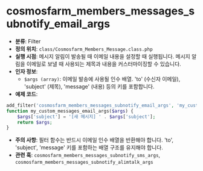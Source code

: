 # cosmosfarm_members_messages_subnotify_email_args

- **분류**: Filter
- **정의 위치**: `class/Cosmosfarm_Members_Message.class.php`
- **실행 시점**: 메시지 알림이 발송될 때 이메일 내용을 설정할 때 실행됩니다. 메시지 알림을 이메일로 보낼 때 사용되는 제목과 내용을 커스터마이징할 수 있습니다.
- **인자 정보**:
  - `$args (array)`: 이메일 발송에 사용될 인수 배열. 'to' (수신자 이메일), 'subject' (제목), 'message' (내용) 등의 키를 포함합니다.
- **예제 코드**:

```php
add_filter('cosmosfarm_members_messages_subnotify_email_args', 'my_custom_messages_email_args');
function my_custom_messages_email_args($args) {
    $args['subject'] = '[새 메시지] ' . $args['subject'];
    return $args;
}
```

- **주의 사항**: 필터 함수는 반드시 이메일 인수 배열을 반환해야 합니다. 'to', 'subject', 'message' 키를 포함하는 배열 구조를 유지해야 합니다.
- **관련 훅**: `cosmosfarm_members_messages_subnotify_sms_args`, `cosmosfarm_members_messages_subnotify_alimtalk_args`
